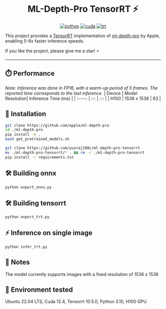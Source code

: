 <div align="center">

# ML-Depth-Pro TensorRT ⚡

[![python](https://img.shields.io/badge/python-3.10.12-green)](https://www.python.org/downloads/release/python-31012/)
[![cuda](https://img.shields.io/badge/cuda-12.4-green)](https://developer.nvidia.com/cuda-downloads)
[![trt](https://img.shields.io/badge/TRT-10.5.0-green)](https://developer.nvidia.com/tensorrt)

</div>

This project provides a [TensorRT](https://github.com/NVIDIA/TensorRT) implementation of [ml-depth-pro](https://github.com/apple/ml-depth-pro) by Apple, enabling 5-6x faster inference speeds.

If you like the project, please give me a star! ⭐

---

## ⏱️ Performance

_Note: Inference was done in FP16, with a warm-up period of 5 frames. The reported time corresponds to the last inference._
| Device | Model Resolution| Inference Time (ms) |
| :----: | :-: | :-: |
|  H100  | 1536 x 1536  | 63 |

## 🚀 Installation

```bash
git clone https://github.com/apple/ml-depth-pro
cd ./ml-depth-pro
pip install -e .
bash get_pretrained_models.sh

git clone https://github.com/yuvraj108c/ml-depth-pro-tensorrt
mv ./ml-depth-pro-tensorrt/* . && rm -r ./ml-depth-pro-tensorrt
pip install -r requirements.txt
```

## 🛠️ Building onnx 
```bash
python export_onnx.py 
```

## 🛠️ Building tensorrt 
```bash
python export_trt.py 
```

## ⚡ Inference on single image
```bash
python infer_trt.py 
```

## 📓 Notes

The model currently supports images with a fixed resolution of 1536 x 1536  

## 🤖 Environment tested

Ubuntu 22.04 LTS, Cuda 12.4, Tensorrt 10.5.0, Python 3.10, H100 GPU
